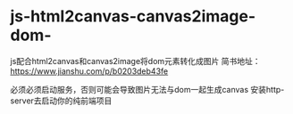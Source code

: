 # js-html2canvas-canvas2image-dom-
js配合html2canvas和canvas2image将dom元素转化成图片
简书地址：https://www.jianshu.com/p/b0203deb43fe

必须必须启动服务，否则可能会导致图片无法与dom一起生成canvas
安装http-server去启动你的纯前端项目
